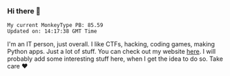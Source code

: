 ### Hi there 👋
<!-- PB START -->
```
My current MonkeyType PB: 85.59
Updated on: 14:17:38 GMT Time
```
<!-- PB END -->
I'm an IT person, just overall. I like CTFs, hacking, coding games, making Python apps. Just a lot of stuff.
You can check out my website [here](https://skill3472.github.io/).
I will probably add some interesting stuff here, when I get the idea to do so. Take care ❤️
